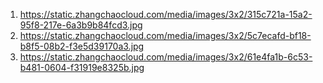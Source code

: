 1. https://static.zhangchaocloud.com/media/images/3x2/315c721a-15a2-95f8-217e-6a3b9b84fcd3.jpg
1. https://static.zhangchaocloud.com/media/images/3x2/5c7ecafd-bf18-b8f5-08b2-f3e5d39170a3.jpg
1. https://static.zhangchaocloud.com/media/images/3x2/61e4fa1b-6c53-b481-0604-f31919e8325b.jpg
